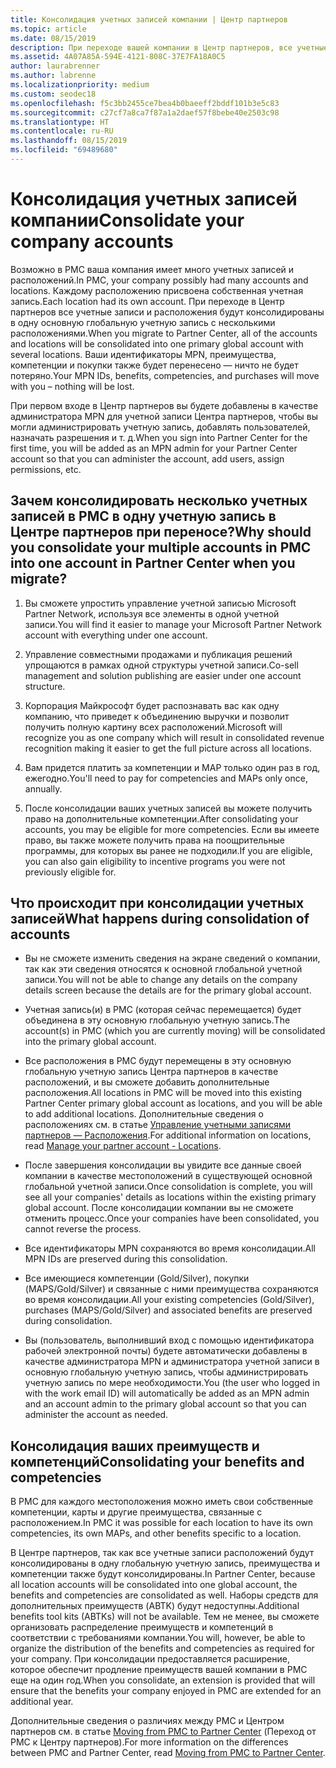 ```yaml
---
title: Консолидация учетных записей компании | Центр партнеров
ms.topic: article
ms.date: 08/15/2019
description: При переходе вашей компании в Центр партнеров, все учетные записи будут консолидированы в одну учетную запись
ms.assetid: 4A07A85A-594E-4121-808C-37E7FA18A0C5
author: laurabrenner
ms.author: labrenne
ms.localizationpriority: medium
ms.custom: seodec18
ms.openlocfilehash: f5c3bb2455ce7bea4b0baeeff2bddf101b3e5c83
ms.sourcegitcommit: c27cf7a8ca7f87a1a2daef57f8bebe40e2503c98
ms.translationtype: HT
ms.contentlocale: ru-RU
ms.lasthandoff: 08/15/2019
ms.locfileid: "69489680"
---
```

# <a name="consolidate-your-company-accounts"></a><span data-ttu-id="4d3bf-103">Консолидация учетных записей компании</span><span class="sxs-lookup"><span data-stu-id="4d3bf-103">Consolidate your company accounts</span></span>

<span data-ttu-id="4d3bf-104">Возможно в PMC ваша компания имеет много учетных записей и расположений.</span><span class="sxs-lookup"><span data-stu-id="4d3bf-104">In PMC, your company possibly had many accounts and locations.</span></span> <span data-ttu-id="4d3bf-105">Каждому расположению присвоена собственная учетная запись.</span><span class="sxs-lookup"><span data-stu-id="4d3bf-105">Each location had its own account.</span></span> <span data-ttu-id="4d3bf-106">При переходе в Центр партнеров все учетные записи и расположения будут консолидированы в одну основную глобальную учетную запись с несколькими расположениями.</span><span class="sxs-lookup"><span data-stu-id="4d3bf-106">When you migrate to Partner Center, all of the accounts and locations will be consolidated into one primary global account with several locations.</span></span> <span data-ttu-id="4d3bf-107">Ваши идентификаторы MPN, преимущества, компетенции и покупки также будет перенесено — ничто не будет потеряно.</span><span class="sxs-lookup"><span data-stu-id="4d3bf-107">Your MPN IDs, benefits, competencies, and purchases will move with you – nothing will be lost.</span></span> 

<span data-ttu-id="4d3bf-108">При первом входе в Центр партнеров вы будете добавлены в качестве администратора MPN для учетной записи Центра партнеров, чтобы вы могли администрировать учетную запись, добавлять пользователей, назначать разрешения и т. д.</span><span class="sxs-lookup"><span data-stu-id="4d3bf-108">When you sign into Partner Center for the first time, you will be added as an MPN admin for your Partner Center account so that you can administer the account, add users, assign permissions, etc.</span></span> 

## <a name="why-should-you-consolidate-your-multiple-accounts-in-pmc-into-one-account-in-partner-center-when-you-migrate"></a><span data-ttu-id="4d3bf-109">Зачем консолидировать несколько учетных записей в PMC в одну учетную запись в Центре партнеров при переносе?</span><span class="sxs-lookup"><span data-stu-id="4d3bf-109">Why should you consolidate your multiple accounts in PMC into one account in Partner Center when you migrate?</span></span>

1. <span data-ttu-id="4d3bf-110">Вы сможете упростить управление учетной записью Microsoft Partner Network, используя все элементы в одной учетной записи.</span><span class="sxs-lookup"><span data-stu-id="4d3bf-110">You will find it easier to manage your Microsoft Partner Network account with everything under one account.</span></span>

2. <span data-ttu-id="4d3bf-111">Управление совместными продажами и публикация решений упрощаются в рамках одной структуры учетной записи.</span><span class="sxs-lookup"><span data-stu-id="4d3bf-111">Co-sell management and solution publishing are easier under one account structure.</span></span>

3. <span data-ttu-id="4d3bf-112">Корпорация Майкрософт будет распознавать вас как одну компанию, что приведет к объединению выручки и позволит получить полную картину всех расположений.</span><span class="sxs-lookup"><span data-stu-id="4d3bf-112">Microsoft will recognize you as one company which will result in consolidated revenue recognition making it easier to get the full picture across all locations.</span></span>  

4. <span data-ttu-id="4d3bf-113">Вам придется платить за компетенции и MAP только один раз в год, ежегодно.</span><span class="sxs-lookup"><span data-stu-id="4d3bf-113">You'll need to pay for competencies and MAPs only once, annually.</span></span>

5. <span data-ttu-id="4d3bf-114">После консолидации ваших учетных записей вы можете получить право на дополнительные компетенции.</span><span class="sxs-lookup"><span data-stu-id="4d3bf-114">After consolidating your accounts, you may be eligible for more competencies.</span></span> <span data-ttu-id="4d3bf-115">Если вы имеете право, вы также можете получить права на поощрительные программы, для которых вы ранее не подходили.</span><span class="sxs-lookup"><span data-stu-id="4d3bf-115">If you are eligible, you can also gain eligibility to incentive programs you were not previously eligible for.</span></span>


## <a name="what-happens-during-consolidation-of-accounts"></a><span data-ttu-id="4d3bf-116">Что происходит при консолидации учетных записей</span><span class="sxs-lookup"><span data-stu-id="4d3bf-116">What happens during consolidation of accounts</span></span>

- <span data-ttu-id="4d3bf-117">Вы не сможете изменить сведения на экране сведений о компании, так как эти сведения относятся к основной глобальной учетной записи.</span><span class="sxs-lookup"><span data-stu-id="4d3bf-117">You will not be able to change any details on the company details screen because the details are for the primary global account.</span></span> 

- <span data-ttu-id="4d3bf-118">Учетная запись(и) в PMC (которая сейчас перемещается) будет объединена в эту основную глобальную учетную запись.</span><span class="sxs-lookup"><span data-stu-id="4d3bf-118">The account(s) in PMC (which you are currently moving) will be consolidated into the primary global account.</span></span> 

- <span data-ttu-id="4d3bf-119">Все расположения в PMC будут перемещены в эту основную глобальную учетную запись Центра партнеров в качестве расположений, и вы сможете добавить дополнительные расположения.</span><span class="sxs-lookup"><span data-stu-id="4d3bf-119">All locations in PMC will be moved into this existing Partner Center primary global account as locations, and you will be able to add additional locations.</span></span> <span data-ttu-id="4d3bf-120">Дополнительные сведения о расположениях см. в статье [Управление учетными записями партнеров — Расположения](manage-locations.md).</span><span class="sxs-lookup"><span data-stu-id="4d3bf-120">For additional information on locations, read  [Manage your partner account - Locations](manage-locations.md).</span></span>

- <span data-ttu-id="4d3bf-121">После завершения консолидации вы увидите все данные своей компании в качестве местоположений в существующей основной глобальной учетной записи.</span><span class="sxs-lookup"><span data-stu-id="4d3bf-121">Once consolidation is complete, you will see all your companies' details as locations within the existing primary global account.</span></span> <span data-ttu-id="4d3bf-122">После консолидации компании вы не сможете отменить процесс.</span><span class="sxs-lookup"><span data-stu-id="4d3bf-122">Once your companies have been consolidated, you cannot reverse the process.</span></span>

- <span data-ttu-id="4d3bf-123">Все идентификаторы MPN сохраняются во время консолидации.</span><span class="sxs-lookup"><span data-stu-id="4d3bf-123">All MPN IDs are preserved during this consolidation.</span></span>

- <span data-ttu-id="4d3bf-124">Все имеющиеся компетенции (Gold/Silver), покупки (MAPS/Gold/Silver) и связанные с ними преимущества сохраняются во время консолидации.</span><span class="sxs-lookup"><span data-stu-id="4d3bf-124">All your existing competencies (Gold/Silver), purchases (MAPS/Gold/Silver) and associated benefits are preserved during consolidation.</span></span>

- <span data-ttu-id="4d3bf-125">Вы (пользователь, выполнивший вход с помощью идентификатора рабочей электронной почты) будете автоматически добавлены в качестве администратора MPN и администратора учетной записи в основную глобальную учетную запись, чтобы администрировать учетную запись по мере необходимости.</span><span class="sxs-lookup"><span data-stu-id="4d3bf-125">You (the user who logged in with the work email ID) will automatically be added as an MPN admin and an account admin to the primary global account so that you can administer the account as needed.</span></span> 


## <a name="consolidating-your-benefits-and-competencies"></a><span data-ttu-id="4d3bf-126">Консолидация ваших преимуществ и компетенций</span><span class="sxs-lookup"><span data-stu-id="4d3bf-126">Consolidating your benefits and competencies</span></span>

<span data-ttu-id="4d3bf-127">В PMC для каждого местоположения можно иметь свои собственные компетенции, карты и другие преимущества, связанные с расположением.</span><span class="sxs-lookup"><span data-stu-id="4d3bf-127">In PMC it was possible for each location to have its own competencies, its own MAPs, and other benefits specific to a location.</span></span>

<span data-ttu-id="4d3bf-128">В Центре партнеров, так как все учетные записи расположений будут консолидированы в одну глобальную учетную запись, преимущества и компетенции также будут консолидированы.</span><span class="sxs-lookup"><span data-stu-id="4d3bf-128">In Partner Center, because all location accounts will be consolidated into one global account, the benefits and competencies are consolidated as well.</span></span> <span data-ttu-id="4d3bf-129">Наборы средств для дополнительных преимуществ (ABTK) будут недоступны.</span><span class="sxs-lookup"><span data-stu-id="4d3bf-129">Additional benefits tool kits (ABTKs) will not be available.</span></span> <span data-ttu-id="4d3bf-130">Тем не менее, вы сможете организовать распределение преимуществ и компетенций в соответствии с требованиями компании.</span><span class="sxs-lookup"><span data-stu-id="4d3bf-130">You will, however, be able to organize the distribution of the benefits and competencies as required for your company.</span></span> <span data-ttu-id="4d3bf-131">При консолидации предоставляется расширение, которое обеспечит продление преимуществ вашей компании в PMC еще на один год.</span><span class="sxs-lookup"><span data-stu-id="4d3bf-131">When you consolidate, an extension is provided that will ensure that the benefits your company enjoyed in PMC are extended for an additional year.</span></span>

<span data-ttu-id="4d3bf-132">Дополнительные сведения о различиях между PMC и Центром партнеров см. в статье [Moving from PMC to Partner Center](guide-to-migration.md) (Переход от PMC к Центру партнеров).</span><span class="sxs-lookup"><span data-stu-id="4d3bf-132">For more information on the differences between PMC and Partner Center, read [Moving from PMC to Partner Center](guide-to-migration.md).</span></span>


